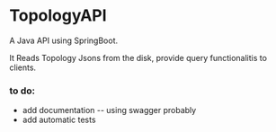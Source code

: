 # TopologyAPI

A Java API using SpringBoot.

It Reads Topology Jsons from the disk, provide query functionalitis to clients.

### to do: 
- add documentation -- using swagger probably
- add automatic tests 
